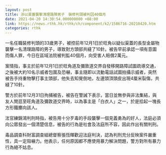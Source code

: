 ```yaml
---
layout: post
title: 涉以渠蓋襲擊清理路障男子　裝修判頭被判囚40個月
date: 2021-04-20 14:30:54.000000000 +08:00
link: https://news.rthk.hk/rthk/ch/component/k2/1586716-20210420.htm
categories: rthk
---
```


一名任職裝修判頭的33歲男子，被控前年12月1日於旺角以疑似渠蓋的長型金屬物襲擊一名清理路障的男子，導致對方頭部共縫了10針。被告早前承認一項有意圖而傷人罪，今日在區域法院被判監40個月，向受害人賠償2萬元。

案情指，事主於前年12月1日於旺角道及彌敦道交界自發移開路障試圖疏導交通，之後被大約10名示威者包圍及恐嚇，事主隨即以流動電話試圖拍攝示威者，突然被告手持重物擊打事主頭部，他失去知覺倒地，左邊頭頂頭皮出現4厘米裂傷，共縫了10針。

警方於前年12月31日拘捕被告，被告在警誡下表示，當日並無參與非法集結，與友人閒逛至旺角道及彌敦道交界時，以為事主是「白衣人」之一，於是拾起一塊長方形鐵擲向該人。

法官練錦鴻判刑時指，被告用十分歹毒的手段襲擊一個見義勇為的好人，法庭必須向公眾發出一個清楚信息，被告的行為是社會及法庭所不容，因此作出有關判刑。

毒品調查科財富調查組總督察張恆暉歡迎法庭判決，認為判刑充分反映案件嚴重性，具一定阻嚇力。他表示，任何原因都不應使用暴力解決問題，警方對所有暴力行為絕不姑息。
